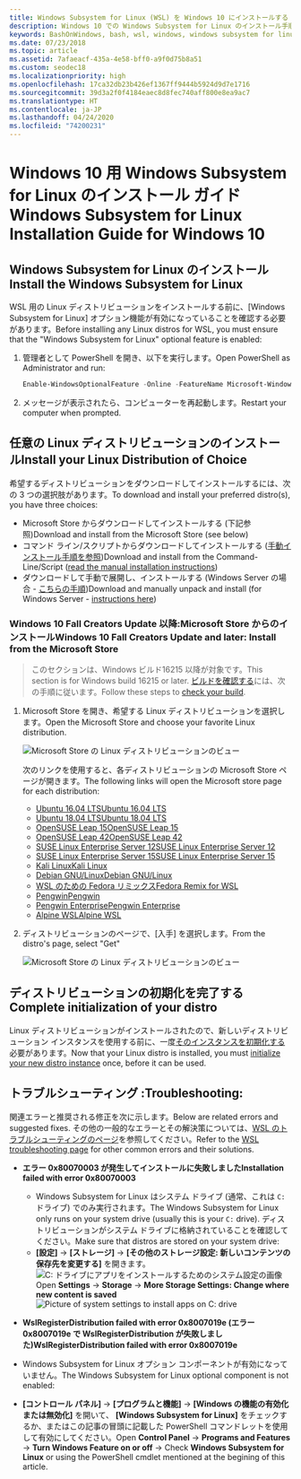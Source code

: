 ```yaml
---
title: Windows Subsystem for Linux (WSL) を Windows 10 にインストールする
description: Windows 10 での Windows Subsystem for Linux のインストール手順。
keywords: BashOnWindows, bash, wsl, windows, windows subsystem for linux, windowssubsystem, ubuntu, debian, suse, windows 10, インストール
ms.date: 07/23/2018
ms.topic: article
ms.assetid: 7afaeacf-435a-4e58-bff0-a9f0d75b8a51
ms.custom: seodec18
ms.localizationpriority: high
ms.openlocfilehash: 17ca32db23b426ef1367ff9444b5924d9d7e1716
ms.sourcegitcommit: 39d3a2f0f4184eaec8d8fec740aff800e8ea9ac7
ms.translationtype: HT
ms.contentlocale: ja-JP
ms.lasthandoff: 04/24/2020
ms.locfileid: "74200231"
---
```

# <a name="windows-subsystem-for-linux-installation-guide-for-windows-10"></a><span data-ttu-id="7187f-104">Windows 10 用 Windows Subsystem for Linux のインストール ガイド</span><span class="sxs-lookup"><span data-stu-id="7187f-104">Windows Subsystem for Linux Installation Guide for Windows 10</span></span>

## <a name="install-the-windows-subsystem-for-linux"></a><span data-ttu-id="7187f-105">Windows Subsystem for Linux のインストール</span><span class="sxs-lookup"><span data-stu-id="7187f-105">Install the Windows Subsystem for Linux</span></span>

<span data-ttu-id="7187f-106">WSL 用の Linux ディストリビューションをインストールする前に、[Windows Subsystem for Linux] オプション機能が有効になっていることを確認する必要があります。</span><span class="sxs-lookup"><span data-stu-id="7187f-106">Before installing any Linux distros for WSL, you must ensure that the "Windows Subsystem for Linux" optional feature is enabled:</span></span>

1. <span data-ttu-id="7187f-107">管理者として PowerShell を開き、以下を実行します。</span><span class="sxs-lookup"><span data-stu-id="7187f-107">Open PowerShell as Administrator and run:</span></span>
    ```powershell
    Enable-WindowsOptionalFeature -Online -FeatureName Microsoft-Windows-Subsystem-Linux
    ```

2. <span data-ttu-id="7187f-108">メッセージが表示されたら、コンピューターを再起動します。</span><span class="sxs-lookup"><span data-stu-id="7187f-108">Restart your computer when prompted.</span></span>

## <a name="install-your-linux-distribution-of-choice"></a><span data-ttu-id="7187f-109">任意の Linux ディストリビューションのインストール</span><span class="sxs-lookup"><span data-stu-id="7187f-109">Install your Linux Distribution of Choice</span></span>
<span data-ttu-id="7187f-110">希望するディストリビューションをダウンロードしてインストールするには、次の 3 つの選択肢があります。</span><span class="sxs-lookup"><span data-stu-id="7187f-110">To download and install your preferred distro(s), you have three choices:</span></span>
* <span data-ttu-id="7187f-111">Microsoft Store からダウンロードしてインストールする (下記参照)</span><span class="sxs-lookup"><span data-stu-id="7187f-111">Download and install from the Microsoft Store (see below)</span></span>
* <span data-ttu-id="7187f-112">コマンド ライン/スクリプトからダウンロードしてインストールする ([手動インストール手順を参照](install-manual.md))</span><span class="sxs-lookup"><span data-stu-id="7187f-112">Download and install from the Command-Line/Script ([read the manual installation instructions](install-manual.md))</span></span>
* <span data-ttu-id="7187f-113">ダウンロードして手動で展開し、インストールする (Windows Server の場合 - [こちらの手順](install-on-server.md))</span><span class="sxs-lookup"><span data-stu-id="7187f-113">Download and manually unpack and install (for Windows Server - [instructions here](install-on-server.md))</span></span>

### <a name="windows-10-fall-creators-update-and-later-install-from-the-microsoft-store"></a><span data-ttu-id="7187f-114">Windows 10 Fall Creators Update 以降:Microsoft Store からのインストール</span><span class="sxs-lookup"><span data-stu-id="7187f-114">Windows 10 Fall Creators Update and later: Install from the Microsoft Store</span></span>

> <span data-ttu-id="7187f-115">このセクションは、Windows ビルド16215 以降が対象です。</span><span class="sxs-lookup"><span data-stu-id="7187f-115">This section is for Windows build 16215 or later.</span></span>  <span data-ttu-id="7187f-116">[ビルドを確認する](troubleshooting.md#check-your-build-number)には、次の手順に従います。</span><span class="sxs-lookup"><span data-stu-id="7187f-116">Follow these steps to [check your build](troubleshooting.md#check-your-build-number).</span></span> 

1. <span data-ttu-id="7187f-117">Microsoft Store を開き、希望する Linux ディストリビューションを選択します。</span><span class="sxs-lookup"><span data-stu-id="7187f-117">Open the Microsoft Store and choose your favorite Linux distribution.</span></span>

    ![Microsoft Store の Linux ディストリビューションのビュー](media/store.png)

    <span data-ttu-id="7187f-119">次のリンクを使用すると、各ディストリビューションの Microsoft Store ページが開きます。</span><span class="sxs-lookup"><span data-stu-id="7187f-119">The following links will open the Microsoft store page for each distribution:</span></span>

    * [<span data-ttu-id="7187f-120">Ubuntu 16.04 LTS</span><span class="sxs-lookup"><span data-stu-id="7187f-120">Ubuntu 16.04 LTS</span></span>](https://www.microsoft.com/store/apps/9pjn388hp8c9)
    * [<span data-ttu-id="7187f-121">Ubuntu 18.04 LTS</span><span class="sxs-lookup"><span data-stu-id="7187f-121">Ubuntu 18.04 LTS</span></span>](https://www.microsoft.com/store/apps/9N9TNGVNDL3Q)
    * [<span data-ttu-id="7187f-122">OpenSUSE Leap 15</span><span class="sxs-lookup"><span data-stu-id="7187f-122">OpenSUSE Leap 15</span></span>](https://www.microsoft.com/store/apps/9n1tb6fpvj8c)
    * [<span data-ttu-id="7187f-123">OpenSUSE Leap 42</span><span class="sxs-lookup"><span data-stu-id="7187f-123">OpenSUSE Leap 42</span></span>](https://www.microsoft.com/store/apps/9njvjts82tjx)
    * [<span data-ttu-id="7187f-124">SUSE Linux Enterprise Server 12</span><span class="sxs-lookup"><span data-stu-id="7187f-124">SUSE Linux Enterprise Server 12</span></span>](https://www.microsoft.com/store/apps/9p32mwbh6cns)
    * [<span data-ttu-id="7187f-125">SUSE Linux Enterprise Server 15</span><span class="sxs-lookup"><span data-stu-id="7187f-125">SUSE Linux Enterprise Server 15</span></span>](https://www.microsoft.com/store/apps/9pmw35d7fnlx)
    * [<span data-ttu-id="7187f-126">Kali Linux</span><span class="sxs-lookup"><span data-stu-id="7187f-126">Kali Linux</span></span>](https://www.microsoft.com/store/apps/9PKR34TNCV07)
    * [<span data-ttu-id="7187f-127">Debian GNU/Linux</span><span class="sxs-lookup"><span data-stu-id="7187f-127">Debian GNU/Linux</span></span>](https://www.microsoft.com/store/apps/9MSVKQC78PK6)
    * [<span data-ttu-id="7187f-128">WSL のための Fedora リミックス</span><span class="sxs-lookup"><span data-stu-id="7187f-128">Fedora Remix for WSL</span></span>](https://www.microsoft.com/store/apps/9n6gdm4k2hnc)
    * [<span data-ttu-id="7187f-129">Pengwin</span><span class="sxs-lookup"><span data-stu-id="7187f-129">Pengwin</span></span>](https://www.microsoft.com/store/apps/9NV1GV1PXZ6P)
    * [<span data-ttu-id="7187f-130">Pengwin Enterprise</span><span class="sxs-lookup"><span data-stu-id="7187f-130">Pengwin Enterprise</span></span>](https://www.microsoft.com/store/apps/9N8LP0X93VCP)
    * [<span data-ttu-id="7187f-131">Alpine WSL</span><span class="sxs-lookup"><span data-stu-id="7187f-131">Alpine WSL</span></span>](https://www.microsoft.com/store/apps/9p804crf0395)

1. <span data-ttu-id="7187f-132">ディストリビューションのページで、[入手] を選択します。</span><span class="sxs-lookup"><span data-stu-id="7187f-132">From the distro's page, select "Get"</span></span>

    ![Microsoft Store の Linux ディストリビューションのビュー](media/UbuntuStore.png)

## <a name="complete-initialization-of-your-distro"></a><span data-ttu-id="7187f-134">ディストリビューションの初期化を完了する</span><span class="sxs-lookup"><span data-stu-id="7187f-134">Complete initialization of your distro</span></span>
<span data-ttu-id="7187f-135">Linux ディストリビューションがインストールされたので、新しいディストリビューション インスタンスを使用する前に、一度[そのインスタンスを初期化する](initialize-distro.md)必要があります。</span><span class="sxs-lookup"><span data-stu-id="7187f-135">Now that your Linux distro is installed, you must [initialize your new distro instance](initialize-distro.md) once, before it can be used.</span></span>

## <a name="troubleshooting"></a><span data-ttu-id="7187f-136">トラブルシューティング :</span><span class="sxs-lookup"><span data-stu-id="7187f-136">Troubleshooting:</span></span> 

<span data-ttu-id="7187f-137">関連エラーと推奨される修正を次に示します。</span><span class="sxs-lookup"><span data-stu-id="7187f-137">Below are related errors and suggested fixes.</span></span> <span data-ttu-id="7187f-138">その他の一般的なエラーとその解決策については、[WSL のトラブルシューティングのページ](troubleshooting.md)を参照してください。</span><span class="sxs-lookup"><span data-stu-id="7187f-138">Refer to the [WSL troubleshooting page](troubleshooting.md) for other common errors and their solutions.</span></span>

* <span data-ttu-id="7187f-139">**エラー 0x80070003 が発生してインストールに失敗しました**</span><span class="sxs-lookup"><span data-stu-id="7187f-139">**Installation failed with error 0x80070003**</span></span>
    * <span data-ttu-id="7187f-140">Windows Subsystem for Linux はシステム ドライブ (通常、これは `C:` ドライブ) でのみ実行されます。</span><span class="sxs-lookup"><span data-stu-id="7187f-140">The Windows Subsystem for Linux only runs on your system drive (usually this is your `C:` drive).</span></span> <span data-ttu-id="7187f-141">ディストリビューションがシステム ドライブに格納されていることを確認してください。</span><span class="sxs-lookup"><span data-stu-id="7187f-141">Make sure that distros are stored on your system drive:</span></span>  
    * <span data-ttu-id="7187f-142">**[設定]** -> **[ストレージ]** -> **[その他のストレージ設定: 新しいコンテンツの保存先を変更する]** 
    を開きます。![C: ドライブにアプリをインストールするためのシステム設定の画像](media/AppStorage.png)</span><span class="sxs-lookup"><span data-stu-id="7187f-142">Open **Settings** -> **Storage** -> **More Storage Settings: Change where new content is saved**
![Picture of system settings to install apps on C: drive](media/AppStorage.png)</span></span>
    
    
 * <span data-ttu-id="7187f-143">**WslRegisterDistribution failed with error 0x8007019e (エラー0x8007019e で WslRegisterDistribution が失敗しました)**</span><span class="sxs-lookup"><span data-stu-id="7187f-143">**WslRegisterDistribution failed with error 0x8007019e**</span></span>   
  * <span data-ttu-id="7187f-144">Windows Subsystem for Linux オプション コンポーネントが有効になっていません。</span><span class="sxs-lookup"><span data-stu-id="7187f-144">The Windows Subsystem for Linux optional component is not enabled:</span></span> 
   * <span data-ttu-id="7187f-145">**[コントロール パネル]**  ->  **[プログラムと機能]**  ->  **[Windows の機能の有効化または無効化]** を開いて、 **[Windows Subsystem for Linux]** をチェックするか、またはこの記事の冒頭に記載した PowerShell コマンドレットを使用して有効にしてください。</span><span class="sxs-lookup"><span data-stu-id="7187f-145">Open **Control Panel** -> **Programs and Features** -> **Turn Windows Feature on or off** -> Check **Windows Subsystem for Linux** or using the PowerShell cmdlet mentioned at the begining of this article.</span></span>
